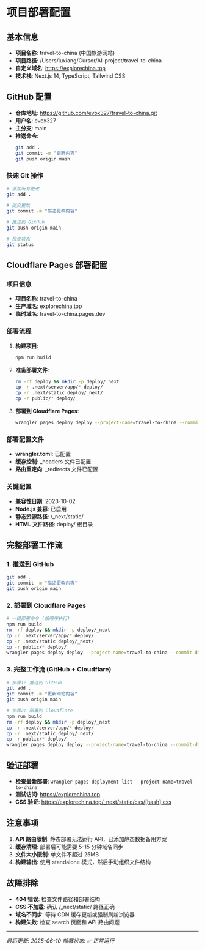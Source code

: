 # 项目部署配置

## 基本信息
- **项目名称**: travel-to-china (中国旅游网站)
- **项目路径**: /Users/luxiang/Cursor/AI-project/travel-to-china
- **自定义域名**: https://explorechina.top
- **技术栈**: Next.js 14, TypeScript, Tailwind CSS

## GitHub 配置
- **仓库地址**: https://github.com/evox327/travel-to-china.git
- **用户名**: evox327
- **主分支**: main
- **推送命令**:
  ```bash
  git add .
  git commit -m "更新内容"
  git push origin main
  ```

### 快速 Git 操作
```bash
# 添加所有更改
git add .

# 提交更改
git commit -m "描述更改内容"

# 推送到 GitHub
git push origin main

# 检查状态
git status
```

## Cloudflare Pages 部署配置

### 项目信息
- **项目名称**: travel-to-china
- **生产域名**: explorechina.top
- **临时域名**: travel-to-china.pages.dev

### 部署流程
1. **构建项目**:
   ```bash
   npm run build
   ```

2. **准备部署文件**:
   ```bash
   rm -rf deploy && mkdir -p deploy/_next
   cp -r .next/server/app/* deploy/
   cp -r .next/static deploy/_next/
   cp -r public/* deploy/
   ```

3. **部署到 Cloudflare Pages**:
   ```bash
   wrangler pages deploy deploy --project-name=travel-to-china --commit-dirty=true
   ```

### 部署配置文件
- **wrangler.toml**: 已配置
- **缓存控制**: _headers 文件已配置
- **路由重定向**: _redirects 文件已配置

### 关键配置
- **兼容性日期**: 2023-10-02
- **Node.js 兼容**: 已启用
- **静态资源路径**: /_next/static/
- **HTML 文件路径**: deploy/ 根目录

## 完整部署工作流

### 1. 推送到 GitHub
```bash
git add .
git commit -m "描述更改内容"
git push origin main
```

### 2. 部署到 Cloudflare Pages
```bash
# 一键部署命令 (按顺序执行)
npm run build
rm -rf deploy && mkdir -p deploy/_next
cp -r .next/server/app/* deploy/
cp -r .next/static deploy/_next/
cp -r public/* deploy/
wrangler pages deploy deploy --project-name=travel-to-china --commit-dirty=true
```

### 3. 完整工作流 (GitHub + Cloudflare)
```bash
# 步骤1: 推送到 GitHub
git add .
git commit -m "更新网站内容"
git push origin main

# 步骤2: 部署到 Cloudflare
npm run build
rm -rf deploy && mkdir -p deploy/_next
cp -r .next/server/app/* deploy/
cp -r .next/static deploy/_next/
cp -r public/* deploy/
wrangler pages deploy deploy --project-name=travel-to-china --commit-dirty=true
```

## 验证部署
- **检查最新部署**: `wrangler pages deployment list --project-name=travel-to-china`
- **测试访问**: https://explorechina.top
- **CSS 验证**: https://explorechina.top/_next/static/css/[hash].css

## 注意事项
1. **API 路由限制**: 静态部署无法运行 API，已添加静态数据备用方案
2. **缓存清理**: 部署后可能需要 5-15 分钟域名同步
3. **文件大小限制**: 单文件不超过 25MB
4. **构建输出**: 使用 standalone 模式，然后手动组织文件结构

## 故障排除
- **404 错误**: 检查文件路径和部署结构
- **CSS 不加载**: 确认 /_next/static/ 路径正确
- **域名不同步**: 等待 CDN 缓存更新或强制刷新浏览器
- **构建失败**: 检查 search 页面和 API 路由问题

---
*最后更新: 2025-06-10*
*部署状态: ✅ 正常运行*